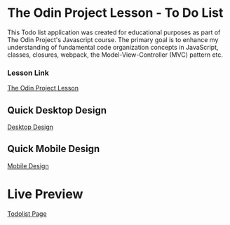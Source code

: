 # The Odin Project Lesson - To Do List

This Todo list application was created for educational purposes as part of The Odin Project's Javascript course. The primary goal is to enhance my understanding of fundamental code organization concepts in JavaScript, classes, closures, webpack, the Model-View-Controller (MVC) pattern etc.

### Lesson Link

[The Odin Project Lesson](https://www.theodinproject.com/lessons/node-path-javascript-todo-list)

## Quick Desktop Design

[Desktop Design](https://www.figma.com/proto/WOJsqMmIFOfHnxBC2KkHcB/todolist?node-id=1-2&scaling=scale-down&mode=design&t=XtX6AhyN4sLuPSOn-1)

## Quick Mobile Design

[Mobile Design](https://www.figma.com/proto/WOJsqMmIFOfHnxBC2KkHcB/%5Bodin%5D-Todolist?type=design&node-id=15-705&t=JtSR3L2K8T0OgVEd-1&scaling=scale-down&page-id=15%3A704&starting-point-node-id=15%3A705&mode=design)

# Live Preview

[Todolist Page](https://jakubkanna.github.io/todo-list)
